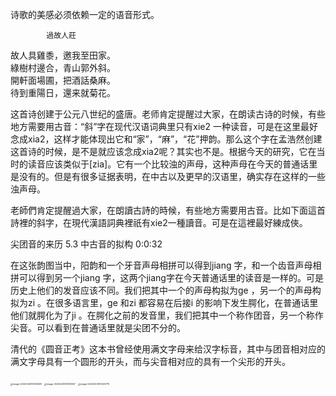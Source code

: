 
诗歌的美感必须依赖一定的语音形式。

            過故人莊
故人具雞黍，邀我至田家。  
綠樹村邊合，青山郭外斜。  
開軒面場圃，把酒話桑麻。  
待到重陽日，還来就菊花。  

这首诗创建于公元八世纪的盛唐。老师肯定提醒过大家，在朗读古诗的时候，有些地方需要用古音：“斜”字在现代汉语词典里只有xie2 一种读音，可是在这里最好念成xia2，这样才能体现出它和“家”，“麻”，“花”押韵。那么这个字在孟浩然创建这首诗的时候，是不是就应该念成xia2呢？其实也不是。根据今天的研究，它在当时的读音应该类似于[zia]。它有一个比较浊的声母，这种声母在今天的普通话里是没有的。但是有很多证据表明，在中古以及更早的汉语里，确实存在这样的一些浊声母。


老師們肯定提醒過大家，在朗讀古詩的時候，有些地方需要用古音。比如下面這首詩裡的斜字，在現代漢語詞典裡祇有xie2一種讀音。可是在這裡最好練成俠。




尖团音的来历  5.3 中古音的拟构  0:0:32  

在这张韵图当中，阳韵和一个牙音声母相拼可以得到jiang 字，和一个齿音声母相拼可以得到另一个jiang 字，这两个jiang字在今天普通话里的读音是一样的。可是历史上他们的发音应该不同。我们把其中一个的声母构拟为ge ，另一个的声母构拟为zi 。在很多语言里，ge 和zi 都容易在后接i 的影响下发生腭化，在普通话里他们就腭化为了ji 。在腭化之前的发音里，我们把其中一个称作团音，另一个称作尖音。可以看到在普通话里就是尖团不分的。   

  清代的《圆音正考》这本书曾经使用满文字母来给汉字标音，其中与团音相对应的满文字母具有一个圆形的开头，而与尖音相对应的具有一个尖形的开头。 

<img src="C:\Users\i\AppData\Roaming\Typora\typora-user-images\image-20220405151036661.png" alt="image-20220405151036661" style="zoom: 25%;" />

<img src="C:\Users\i\AppData\Roaming\Typora\typora-user-images\image-20220405151136557.png" alt="image-20220405151136557" style="zoom:25%;" />

<img src="C:\Users\i\AppData\Roaming\Typora\typora-user-images\image-20220405151225779.png" alt="image-20220405151225779" style="zoom:25%;" />

